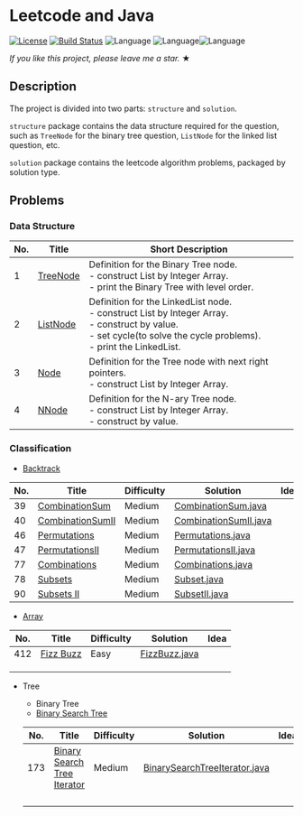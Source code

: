 # Leetcode and Java

[![License](https://img.shields.io/badge/license-Apache_2.0-blue.svg)](LICENSE.md) [![Build Status](https://travis-ci.org/fishercoder1534/Leetcode.svg?branch=master)](https://travis-ci.org/fishercoder1534/Leetcode) ![Language](https://img.shields.io/badge/language-Java-blue.svg) ![Language](https://img.shields.io/badge/Leetcode-blue.svg)![Language](https://img.shields.io/badge/Algorithm-blue.svg)

_If you like this project, please leave me a star._ &#9733;

## Description
The project is divided into two parts: `structure` and `solution`.

`structure` package contains the data structure required for the question, such as `TreeNode` for the binary tree question, `ListNode` for the linked list question, etc.

`solution` package contains the leetcode algorithm problems, packaged by solution type.



## Problems

### Data Structure

| No.  | Title                                            | Short Description                                            |
| ---- | ------------------------------------------------ | ------------------------------------------------------------ |
| 1    | [TreeNode](src/leetcode/structure/TreeNode.java) | Definition for the Binary Tree node. <br />- construct List by Integer Array.<br />- print the Binary Tree with level order. |
| 2    | [ListNode](src/leetcode/structure/ListNode.java) | Definition for the LinkedList node. <br />- construct List by Integer Array.<br />- construct by value.<br />- set cycle(to solve the cycle problems).<br />- print the LinkedList. |
| 3    | [Node](src/leetcode/structure/Node.java)         | Definition for the Tree node with next right pointers. <br />- construct List by Integer Array. |
| 4    | [NNode](src/leetcode/structure/NNode.java)       | Definition for the N-ary Tree node. <br />- construct List by Integer Array.<br />- construct by value. |





### Classification

- [Backtrack](src/leetcode/solution/backtrack)

| No.  | Title   | Difficulty | Solution                                                   | Idea |
| ---- | ------- | ---------- | ---------------------------------------------------------- | ---- |
| 39   | [CombinationSum](https://leetcode.com/problems/combination-sum/)      | Medium     | [CombinationSum.java](src/leetcode/solution/backtrack/CombinationSum.java) |      |
| 40   | [CombinationSumII](https://leetcode.com/problems/combination-sum-II/) | Medium     | [CombinationSumII.java](src/leetcode/solution/backtrack/CombinationSumII.java) |      |
| 46   | [Permutations](https://leetcode.com/problems/permutations/)           | Medium | [Permutations.java](src/leetcode/solution/backtrack/Permutations.java) | |
| 47 | [PermutationsII](https://leetcode.com/problems/permutations-ii/) | Medium | [PermutationsII.java](src/leetcode/solution/backtrack/PermutationsII.java) | |
| 77 | [Combinations](https://leetcode.com/problems/combinations/) | Medium | [Combinations.java](src/leetcode/solution/backtrack/Combinations.java) | |
| 78   | [Subsets](https://leetcode.com/problems/subsets/) 	                   | Medium    | [Subset.java](src/leetcode/solution/backtrack/Subset.java) |      |
| 90 | [Subsets II](https://leetcode.com/problems/subsets-ii/) | Medium | [SubsetII.java](src/leetcode/solution/backtrack/SubsetII.java) | |

- [Array](src/leetcode/solution/array)

| No.  | Title                                                 | Difficulty | Solution                                                   | Idea |
| ---- | ----------------------------------------------------- | ---------- | ---------------------------------------------------------- | ---- |
| 412  | [Fizz Buzz](https://leetcode.com/problems/fizz-buzz/) | Easy       | [FizzBuzz.java](src/leetcode/solution/array/FizzBuzz.java) |      |
|      |                                                       |            |                                                            |      |
|      |                                                       |            |                                                            |      |
|      |                                                       |            |                                                            |      |

- Tree

  - Binary Tree
  - [Binary Search Tree](src/leetcode/solution/tree/bst)

  | No.  | Title                                                        | Difficulty | Solution                                                     | Idea |
  | ---- | ------------------------------------------------------------ | ---------- | ------------------------------------------------------------ | ---- |
  | 173  | [Binary Search Tree Iterator](https://leetcode.com/problems/binary-search-tree-iterator/) | Medium     | [BinarySearchTreeIterator.java](src/leetcode/solution/tree/bst/BinarySearchTreeIterator.java) |      |
  |      |                                                              |            |                                                              |      |
  |      |                                                              |            |                                                              |      |
  |      |                                                              |            |                                                              |      |
  |      |                                                              |            |                                                              |      |

  
